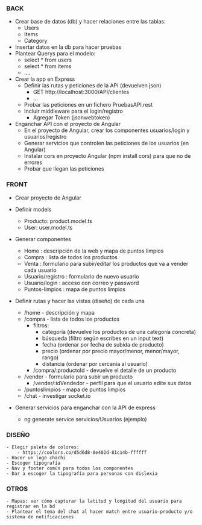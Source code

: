 ### BACK
- Crear base de datos (db) y hacer relaciones entre las tablas:
    - Users
    - Items
    - Category
- Insertar datos en la db para hacer pruebas
- Plantear Querys para el modelo:
    - select * from users
    - select * from items
    - ....
- Crear la app en Express
    - Definir las rutas y peticiones de la API (devuelven json)
        - GET http://localhost:3000/API/clientes
        - ...
    - Probar las peticiones en un fichero PruebasAPI.rest
    - Incluir middleware para el login/registro
        - Agregar Token (jsonwebtoken)
- Enganchar API con el proyecto de Angular
    - En el proyecto de Angular, crear los componentes usuarios/login y usuarios/registro
    - Generar servicios que controlen las peticiones de los usuarios (en Angular)
    - Instalar cors en proyecto Angular (npm install cors) para que no de errores
    - Probar que llegan las peticiones

### FRONT
- Crear proyecto de Angular
- Definir models
    - Producto: product.model.ts
    - User: user.model.ts
- Generar componentes
    - Home : descripción de la web y mapa de puntos limpios
    - Compra : lista de todos los productos 
    - Venta : formulario para subir/editar los productos que va a vender cada usuario
    - Usuario/registro : formulario de nuevo usuario
    - Usuario/login : acceso con correo y password
    - Puntos-limpios : mapa de puntos limpios 
- Definir rutas y hacer las vistas (diseño) de cada una
    - /home - descripción y mapa
    - /compra - lista de todos los productos
        - filtros: 
            - categoría (devuelve los productos de una categoría concreta)
            - búsqueda (filtro según escribes en un input text)
            - fecha (ordenar por fecha de subida de producto)
            - precio (ordenar por precio mayor/menor, menor/mayor, rango)
            - distancia (ordenar por cercanía al usuario)
        - /compra/:productoId - devuelve el detalle de un producto
    - /vender - formulario para subir un producto
        - /vender/:idVendedor - perfil para que el usuario edite sus datos
    - /puntoslimpios - mapa de puntos limpios
    - /chat - investigar socket.io 

- Generar servicios para enganchar con la API de express
    - ng generate service servicios/Usuarios (ejemplo)
    

### DISEÑO
    - Elegir paleta de colores:
        - https://coolors.co/d5d6d8-0e402d-81c14b-ffffff
    - Hacer un logo chachi
    - Escoger tipografía
    - Nav y footer común para todos los componentes
    - Dar a escoger la tipografía para personas con dislexia

### OTROS
    - Mapas: ver cómo capturar la latitud y longitud del usuario para registrar en la bd
    - Plantear el tema del chat al hacer match entre usuario-producto y/o sistema de notificaciones 


